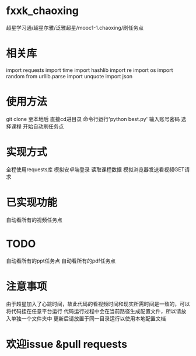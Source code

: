 ﻿# fxxk_chaoxing
超星学习通/超星尔雅/泛雅超星/mooc1-1.chaoxing/刷任务点

# 相关库
import requests
import time
import hashlib
import re
import os
import random
from urllib.parse import unquote
import json

# 使用方法
git clone 至本地后 
直接cd进目录
命令行运行'python best.py'
输入账号密码
选择课程
开始自动刷任务点

# 实现方式
全程使用requests库
模拟安卓端登录
读取课程数据
模拟浏览器发送看视频GET请求

# 已实现功能
自动看所有的视频任务点

# TODO
自动看所有的ppt任务点
自动看所有的pdf任务点

# 注意事项
由于超星加入了心跳时间，故此代码的看视频时间和现实所需时间是一致的，可以将代码挂在任意平台运行
代码运行过程中会在当前路径生成配置文件，所以请放入单独一个文件夹中
更新后请放置于同一目录运行以使用本地配置文档
# 欢迎issue &pull requests

